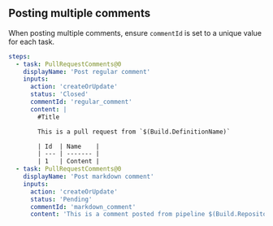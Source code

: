 ## Posting multiple comments

When posting multiple comments, ensure `commentId` is set to a unique value for each task.

```yaml
steps:
  - task: PullRequestComments@0
    displayName: 'Post regular comment'
    inputs:
      action: 'createOrUpdate'
      status: 'Closed'
      commentId: 'regular_comment'
      content: |
        #Title

        This is a pull request from `$(Build.DefinitionName)`

        | Id  | Name    |
        | --- | ------- |
        | 1   | Content |
  - task: PullRequestComments@0
    displayName: 'Post markdown comment'
    inputs:
      action: 'createOrUpdate'
      status: 'Pending'
      commentId: 'markdown_comment'
      content: 'This is a comment posted from pipeline $(Build.Repository.Name)'
```
